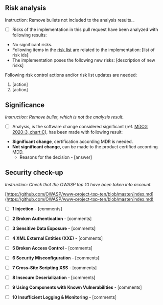 ## Risk analysis
Instruction: Remove bullets not included to the analysis results._

- [ ] Risks of the implementation in this pull request have been analyzed with following results:
- No significant risks. 
- Following items in the [risk list](https://github.com/Sensotrend/sensotrend-regulatory/blob/master/product-sensotrend-uploader/RISK-T5-FM%20Risk%20Management%20File%20-%20Medical%20Issues.xlsx) are related to the implementation: [list of risk ids]
- The implementation poses the following new risks: [description of new risks]

Following risk control actions and/or risk list updates are needed:
1. [action]
2. [action]

## Significance
_Instruction: Remove bullet, which is not the analysis result._

- [ ] Analysis, is the software change considered significant (ref. [MDCG 2020-3, chart C](https://drive.google.com/file/d/1QAqBhV-6NzuqXCY20kH5cH0VTGl83Jj0/view?usp=sharing)), has been made with following result: 
- **Significant change**, certification according MDR is needed.
- **Not significant change**, can be made to the product certified according MDD.
	- Reasons for the decision - [answer]

## Security check-up

_Instruction: Check that the OWASP top 10 have been taken into account._

[https://github.com/OWASP/www-project-top-ten/blob/master/index.md](https://github.com/OWASP/www-project-top-ten/blob/master/index.md)
- [ ] **1 Injection** - [comments]
- [ ] **2 Broken Authentication** - [comments]
- [ ] **3 Sensitive Data Exposure** - [comments]
- [ ] **4 XML External Entities (XXE)** - [comments]
- [ ] **5 Broken Access Control** - [comments]
- [ ] **6 Security Misconfiguration** - [comments]
- [ ] **7 Cross-Site Scripting XSS** - [comments]
- [ ] **8 Insecure Deserialization** - [comments]
- [ ] **9 Using Components with Known Vulnerabilities** - [comments]
- [ ] **10 Insufficient Logging & Monitoring** - [comments]

